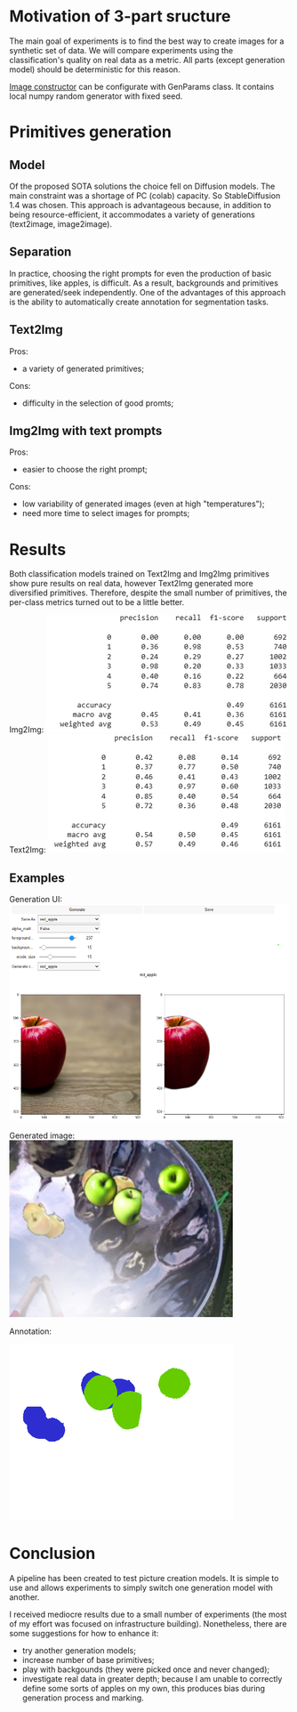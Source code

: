 # Motivation of 3-part sructure
The main goal of experiments is to find the best way to create images for a synthetic set of data. 
We will compare experiments using the classification's quality on real data as a metric. 
All parts (except generation model) should be deterministic for this reason.

[Image constructor](utils/constructor.py) can be configurate with GenParams class. It contains local numpy random generator with fixed seed.

# Primitives generation
## Model
Of the proposed SOTA solutions the choice fell on Diffusion models. 
The main constraint was a shortage of PC (colab) capacity. 
So StableDiffusion 1.4 was chosen.
This approach is advantageous because, in addition to being resource-efficient, it accommodates a variety of generations (text2image, image2image).

## Separation
In practice, choosing the right prompts for even the production of basic primitives, like apples, is difficult.
As a result, backgrounds and primitives are generated/seek independently.
One of the advantages of this approach is the ability to automatically create annotation for segmentation tasks.

## Text2Img
Pros:
- a variety of generated primitives;

Cons:
- difficulty in the selection of good promts;

## Img2Img with text prompts
Pros:
- easier to choose the right prompt;

Cons:
- low variability of generated images (even at high "temperatures");
- need more time to select images for prompts;

# Results
Both classification models trained on Text2Img and Img2Img primitives show pure results on real data, however Text2Img generated more diversified primitives. Therefore, despite the small number of primitives, the per-class metrics turned out to be a little better.

Img2Img:
![Img2Img](../../../artifacts/tmodel.png)
Text2Img:
![Img2Img](../../../artifacts/smodel.png)

## Examples
Generation UI:
![Generation](../../../artifacts/generation.png)

Generated image:
![ex](../../../artifacts/p.jpg)

Annotation:

![an](../../../artifacts/a.png)

# Conclusion
A pipeline has been created to test picture creation models.
It is simple to use and allows experiments to simply switch one generation model with another.

I received mediocre results due to a small number of experiments (the most of my effort was focused on infrastructure building).
Nonetheless, there are some suggestions for how to enhance it:

- try another generation models;
- increase number of base primitives;
- play with backgounds (they were picked once and never changed);
- investigate real data in greater depth; because I am unable to correctly define some sorts of apples on my own, this produces bias during generation process and marking.
